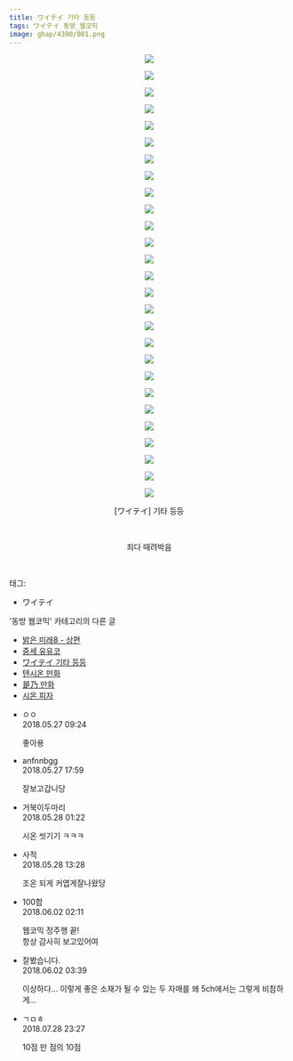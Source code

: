 ```yaml
---
title: ワイテイ 기타 등등
tags: ワイテイ 동방_웹코믹
image: ghap/4390/001.png
---
```

<div class="article">
<p style="text-align: center; clear: none; float: none;"><img src="{{ site.nasurl }}/ghap/4390/001.png"/></p>
<p style="text-align: center; clear: none; float: none;"><img src="{{ site.nasurl }}/ghap/4390/002.png"/></p>
<p style="text-align: center; clear: none; float: none;"><img src="{{ site.nasurl }}/ghap/4390/003.jpg"/></p>
<p style="text-align: center; clear: none; float: none;"><img src="{{ site.nasurl }}/ghap/4390/004.jpg"/></p>
<p style="text-align: center; clear: none; float: none;"><img src="{{ site.nasurl }}/ghap/4390/005.jpg"/></p>
<p style="text-align: center; clear: none; float: none;"><img src="{{ site.nasurl }}/ghap/4390/006.jpg"/></p>
<p style="text-align: center; clear: none; float: none;"><img src="{{ site.nasurl }}/ghap/4390/007.jpg"/></p>
<p style="text-align: center; clear: none; float: none;"><img src="{{ site.nasurl }}/ghap/4390/008.jpg"/></p>
<p style="text-align: center; clear: none; float: none;"><img src="{{ site.nasurl }}/ghap/4390/009.jpg"/></p>
<p style="text-align: center; clear: none; float: none;"><img src="{{ site.nasurl }}/ghap/4390/010.jpg"/></p>
<p style="text-align: center; clear: none; float: none;"><img src="{{ site.nasurl }}/ghap/4390/011.jpg"/></p>
<p style="text-align: center; clear: none; float: none;"><img src="{{ site.nasurl }}/ghap/4390/012.jpg"/></p>
<p style="text-align: center; clear: none; float: none;"><img src="{{ site.nasurl }}/ghap/4390/013.jpg"/></p>
<p style="text-align: center; clear: none; float: none;"><img src="{{ site.nasurl }}/ghap/4390/014.jpg"/></p>
<p style="text-align: center; clear: none; float: none;"><img src="{{ site.nasurl }}/ghap/4390/015.jpg"/></p>
<p style="text-align: center; clear: none; float: none;"><img src="{{ site.nasurl }}/ghap/4390/016.jpg"/></p>
<p style="text-align: center; clear: none; float: none;"><img src="{{ site.nasurl }}/ghap/4390/017.jpg"/></p>
<p style="text-align: center; clear: none; float: none;"><img src="{{ site.nasurl }}/ghap/4390/018.jpg"/></p>
<p style="text-align: center; clear: none; float: none;"><img src="{{ site.nasurl }}/ghap/4390/019.jpg"/></p>
<p style="text-align: center; clear: none; float: none;"><img src="{{ site.nasurl }}/ghap/4390/020.jpg"/></p>
<p style="text-align: center; clear: none; float: none;"><img src="{{ site.nasurl }}/ghap/4390/021.jpg"/></p>
<p style="text-align: center; clear: none; float: none;"><img src="{{ site.nasurl }}/ghap/4390/022.jpg"/></p>
<p style="text-align: center; clear: none; float: none;"><img src="{{ site.nasurl }}/ghap/4390/023.jpg"/></p>
<p style="text-align: center; clear: none; float: none;"><img src="{{ site.nasurl }}/ghap/4390/024.jpg"/></p>
<p style="text-align: center; clear: none; float: none;"><img src="{{ site.nasurl }}/ghap/4390/025.jpg"/></p>
<p style="text-align: center; clear: none; float: none;"><img src="{{ site.nasurl }}/ghap/4390/026.jpg"/></p>
<p style="text-align: center; clear: none; float: none;"><img src="{{ site.nasurl }}/ghap/4390/027.jpg"/></p>
<p style="text-align: center; clear: none; float: none;">[ワイテイ] 기타 등등</p>
<p style="text-align: center; clear: none; float: none;"><br/></p>
<p style="text-align: center; clear: none; float: none;">죄다 때려박음</p>
<p><br/></p>
</div><div class="tagTrail">
<p>태그: </p>
<ul>
<li>ワイテイ</li>
</ul>
</div><div class="another">
<p>'동방 웹코믹' 카테고리의 다른 글</p>
<ul>
<li><a href="/2018-06-08-ghap_4406">밝은 미래8 - 상편</a></li>
<li><a href="/2018-06-03-ghap_4398">중세 유유코</a></li>
<li><a href="/2018-05-27-ghap_4390">ワイテイ 기타 등등</a></li>
<li><a href="/2018-05-27-ghap_4387">텐시온 만화</a></li>
<li><a href="/2018-05-27-ghap_4386">是乃 만화</a></li>
<li><a href="/2018-05-27-ghap_4385">시온 피자</a></li>
</ul>
</div><div class="cb_module cb_fluid">
<div class="cb_wrt cb_profile">
<div class="comment">
<ul>
<li class="cb_thumb_off" id="comment15262532">
<div class="cb_comment_area">
<div class="cb_info_area">
<div class="cb_section">
<span class="cb_nick_name">ㅇㅇ</span>
</div>
<div class="cb_section">
<span class="cb_date">2018.05.27 09:24 </span>
</div>
</div>
<div class="cb_dsc_comment">
<p class="cb_dsc">
											좋아용
										</p>
</div>
</div></li>
<li class="cb_thumb_off" id="comment15262633">
<div class="cb_comment_area">
<div class="cb_info_area">
<div class="cb_section">
<span class="cb_nick_name">anfnnbgg</span>
</div>
<div class="cb_section">
<span class="cb_date">2018.05.27 17:59 </span>
</div>
</div>
<div class="cb_dsc_comment">
<p class="cb_dsc">
											잘보고갑니당
										</p>
</div>
</div></li>
<li class="cb_thumb_off" id="comment15262747">
<div class="cb_comment_area">
<div class="cb_info_area">
<div class="cb_section">
<span class="cb_nick_name">거북이두마리</span>
</div>
<div class="cb_section">
<span class="cb_date">2018.05.28 01:22 </span>
</div>
</div>
<div class="cb_dsc_comment">
<p class="cb_dsc">
											시온 씻기기 ㅋㅋㅋ
										</p>
</div>
</div></li>
<li class="cb_thumb_off" id="comment15262919">
<div class="cb_comment_area">
<div class="cb_info_area">
<div class="cb_section">
<span class="cb_nick_name">사적</span>
</div>
<div class="cb_section">
<span class="cb_date">2018.05.28 13:28 </span>
</div>
</div>
<div class="cb_dsc_comment">
<p class="cb_dsc">
											조온 되게 커엽게잘나왔당
										</p>
</div>
</div></li>
<li class="cb_thumb_off" id="comment15265135">
<div class="cb_comment_area">
<div class="cb_info_area">
<div class="cb_section">
<span class="cb_nick_name">100합</span>
</div>
<div class="cb_section">
<span class="cb_date">2018.06.02 02:11 </span>
</div>
</div>
<div class="cb_dsc_comment">
<p class="cb_dsc">
											웹코믹 정주행 끝!<br/>
항상 감사히 보고있어여
										</p>
</div>
</div></li>
<li class="cb_thumb_off" id="comment15265146">
<div class="cb_comment_area">
<div class="cb_info_area">
<div class="cb_section">
<span class="cb_nick_name">잘봤습니다.</span>
</div>
<div class="cb_section">
<span class="cb_date">2018.06.02 03:39 </span>
</div>
</div>
<div class="cb_dsc_comment">
<p class="cb_dsc">
											이상하다... 이렇게 좋은 소재가 될 수 있는 두 자매를 왜 5ch에서는 그렇게 비참하게...
										</p>
</div>
</div></li>
<li class="cb_thumb_off" id="comment15295963">
<div class="cb_comment_area">
<div class="cb_info_area">
<div class="cb_section">
<span class="cb_nick_name">ㄱㅁㅎ</span>
</div>
<div class="cb_section">
<span class="cb_date">2018.07.28 23:27 </span>
</div>
</div>
<div class="cb_dsc_comment">
<p class="cb_dsc">
											10점 만 점의 10점
										</p>
</div>
</div></li>
</ul>
</div>
</div><!-- commentList close -->
</div>